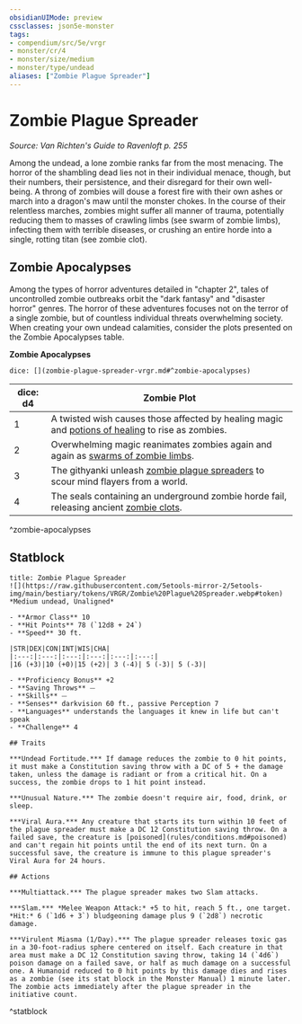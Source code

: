 ```yaml
---
obsidianUIMode: preview
cssclasses: json5e-monster
tags:
- compendium/src/5e/vrgr
- monster/cr/4
- monster/size/medium
- monster/type/undead
aliases: ["Zombie Plague Spreader"]
---
```

# Zombie Plague Spreader
*Source: Van Richten's Guide to Ravenloft p. 255*  

Among the undead, a lone zombie ranks far from the most menacing. The horror of the shambling dead lies not in their individual menace, though, but their numbers, their persistence, and their disregard for their own well-being. A throng of zombies will douse a forest fire with their own ashes or march into a dragon's maw until the monster chokes. In the course of their relentless marches, zombies might suffer all manner of trauma, potentially reducing them to masses of crawling limbs (see swarm of zombie limbs), infecting them with terrible diseases, or crushing an entire horde into a single, rotting titan (see zombie clot).

## Zombie Apocalypses

Among the types of horror adventures detailed in "chapter 2", tales of uncontrolled zombie outbreaks orbit the "dark fantasy" and "disaster horror" genres. The horror of these adventures focuses not on the terror of a single zombie, but of countless individual threats overwhelming society. When creating your own undead calamities, consider the plots presented on the Zombie Apocalypses table.

**Zombie Apocalypses**

`dice: [](zombie-plague-spreader-vrgr.md#^zombie-apocalypses)`

| dice: d4 | Zombie Plot |
|----------|-------------|
| 1 | A twisted wish causes those affected by healing magic and [potions of healing](compendium/items/potion-of-healing.md) to rise as zombies. |
| 2 | Overwhelming magic reanimates zombies again and again as [swarms of zombie limbs](compendium/bestiary/undead/swarm-of-zombie-limbs-vrgr.md). |
| 3 | The githyanki unleash [zombie plague spreaders](compendium/bestiary/undead/zombie-plague-spreader-vrgr.md) to scour mind flayers from a world. |
| 4 | The seals containing an underground zombie horde fail, releasing ancient [zombie clots](compendium/bestiary/undead/zombie-clot-vrgr.md). |
^zombie-apocalypses

## Statblock

```ad-statblock
title: Zombie Plague Spreader
![](https://raw.githubusercontent.com/5etools-mirror-2/5etools-img/main/bestiary/tokens/VRGR/Zombie%20Plague%20Spreader.webp#token)
*Medium undead, Unaligned*

- **Armor Class** 10 
- **Hit Points** 78 (`12d8 + 24`)
- **Speed** 30 ft.

|STR|DEX|CON|INT|WIS|CHA|
|:---:|:---:|:---:|:---:|:---:|:---:|
|16 (+3)|10 (+0)|15 (+2)| 3 (-4)| 5 (-3)| 5 (-3)|

- **Proficiency Bonus** +2
- **Saving Throws** ⏤
- **Skills** ⏤
- **Senses** darkvision 60 ft., passive Perception 7
- **Languages** understands the languages it knew in life but can't speak
- **Challenge** 4

## Traits

***Undead Fortitude.*** If damage reduces the zombie to 0 hit points, it must make a Constitution saving throw with a DC of 5 + the damage taken, unless the damage is radiant or from a critical hit. On a success, the zombie drops to 1 hit point instead.

***Unusual Nature.*** The zombie doesn't require air, food, drink, or sleep.

***Viral Aura.*** Any creature that starts its turn within 10 feet of the plague spreader must make a DC 12 Constitution saving throw. On a failed save, the creature is [poisoned](rules/conditions.md#poisoned) and can't regain hit points until the end of its next turn. On a successful save, the creature is immune to this plague spreader's Viral Aura for 24 hours.

## Actions

***Multiattack.*** The plague spreader makes two Slam attacks.

***Slam.*** *Melee Weapon Attack:* +5 to hit, reach 5 ft., one target. *Hit:* 6 (`1d6 + 3`) bludgeoning damage plus 9 (`2d8`) necrotic damage.

***Virulent Miasma (1/Day).*** The plague spreader releases toxic gas in a 30-foot-radius sphere centered on itself. Each creature in that area must make a DC 12 Constitution saving throw, taking 14 (`4d6`) poison damage on a failed save, or half as much damage on a successful one. A Humanoid reduced to 0 hit points by this damage dies and rises as a zombie (see its stat block in the Monster Manual) 1 minute later. The zombie acts immediately after the plague spreader in the initiative count.
```
^statblock